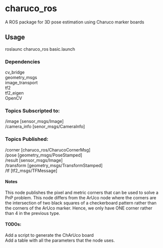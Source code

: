# charuco_ros

A ROS package for 3D pose estimation using Charuco marker boards

## Usage 
roslaunc charuco_ros basic.launch

### Dependencies
cv_bridge<br />
geometry_msgs<br />
image_transport<br />
tf2<br />
tf2_eigen<br />
OpenCV

### Topics Subscripted to:
/image [sensor_msgs/Image]<br />
/camera_info [senor_msgs/CameraInfo]

### Topics Published:
/corner [charuco_ros/CharucoCornerMsg]<br />
/pose [geometry_msgs/PoseStamped]<br />
/result [sensor_msgs/Image]<br />
/transform [geometry_msgs/TransformStamped]<br />
/tf [tf2_msgs/TFMessage]

#### Notes
This node publishes the pixel and metric corners that can be used to solve a PnP problem. This node differs from the ArUco 
node where the corners are the intersection of two black squares of a checkerboard pattern rather than the corners of the 
ArUco marker. Hence, we only have ONE corner rather than 4 in the previous type.

#### TODOs:
Add a script to generate the ChArUco board<br />
Add a table with all the parameters that the node uses.